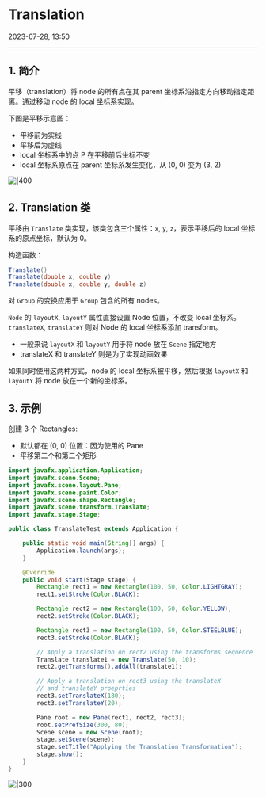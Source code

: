 # Translation

2023-07-28, 13:50
****
## 1. 简介

平移（translation）将 node 的所有点在其 parent 坐标系沿指定方向移动指定距离。通过移动 node 的 local 坐标系实现。

下图是平移示意图：

- 平移前为实线
- 平移后为虚线
- local 坐标系中的点 P 在平移前后坐标不变
- local 坐标系原点在 parent 坐标系发生变化，从 (0, 0) 变为 (3, 2)

![|400](Pasted%20image%2020230726164738.png)

## 2. Translation 类

平移由 `Translate` 类实现，该类包含三个属性：`x`, `y`, `z`，表示平移后的 local 坐标系的原点坐标，默认为 0。

构造函数：

```java
Translate()
Translate(double x, double y)
Translate(double x, double y, double z)
```

对 `Group` 的变换应用于 `Group` 包含的所有 nodes。

`Node` 的 `layoutX`, `layoutY` 属性直接设置 Node 位置，不改变 local 坐标系。`translateX`, `translateY` 则对 Node 的 local 坐标系添加 transform。

- 一般来说 `layoutX` 和 `layoutY` 用于将 node 放在 `Scene` 指定地方
- translateX 和 translateY 则是为了实现动画效果

如果同时使用这两种方式，node 的 local 坐标系被平移，然后根据 `layoutX` 和 `layoutY` 将 node 放在一个新的坐标系。

## 3. 示例

创建 3 个 Rectangles:

- 默认都在 (0, 0) 位置：因为使用的 Pane
- 平移第二个和第二个矩形

```java
import javafx.application.Application;
import javafx.scene.Scene;
import javafx.scene.layout.Pane;
import javafx.scene.paint.Color;
import javafx.scene.shape.Rectangle;
import javafx.scene.transform.Translate;
import javafx.stage.Stage;

public class TranslateTest extends Application {

    public static void main(String[] args) {
        Application.launch(args);
    }

    @Override
    public void start(Stage stage) {
        Rectangle rect1 = new Rectangle(100, 50, Color.LIGHTGRAY);
        rect1.setStroke(Color.BLACK);

        Rectangle rect2 = new Rectangle(100, 50, Color.YELLOW);
        rect2.setStroke(Color.BLACK);

        Rectangle rect3 = new Rectangle(100, 50, Color.STEELBLUE);
        rect3.setStroke(Color.BLACK);

        // Apply a translation on rect2 using the transforms sequence
        Translate translate1 = new Translate(50, 10);
        rect2.getTransforms().addAll(translate1);

        // Apply a translation on rect3 using the translateX
        // and translateY proeprties
        rect3.setTranslateX(180);
        rect3.setTranslateY(20);

        Pane root = new Pane(rect1, rect2, rect3);
        root.setPrefSize(300, 80);
        Scene scene = new Scene(root);
        stage.setScene(scene);
        stage.setTitle("Applying the Translation Transformation");
        stage.show();
    }
}
```

![|300](Pasted%20image%2020230726172005.png)
